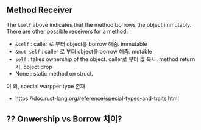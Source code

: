 ## Method Receiver

The `&self` above indicates that the method borrows the object immutably.
There are other possible receivers for a method:

- `&self` : caller 로 부터 object를 borrow 해줌. immutable
- `&mut self` : caller 로 부터 object를 borrow 해줌. mutable
- `self` : takes ownership of the object. caller로 부터 값 복사.
    method return 시, object drop
- None : static method on struct. 


이 외, special warpper type 존재
- https://doc.rust-lang.org/reference/special-types-and-traits.html


## ?? Onwership vs Borrow 치이?
